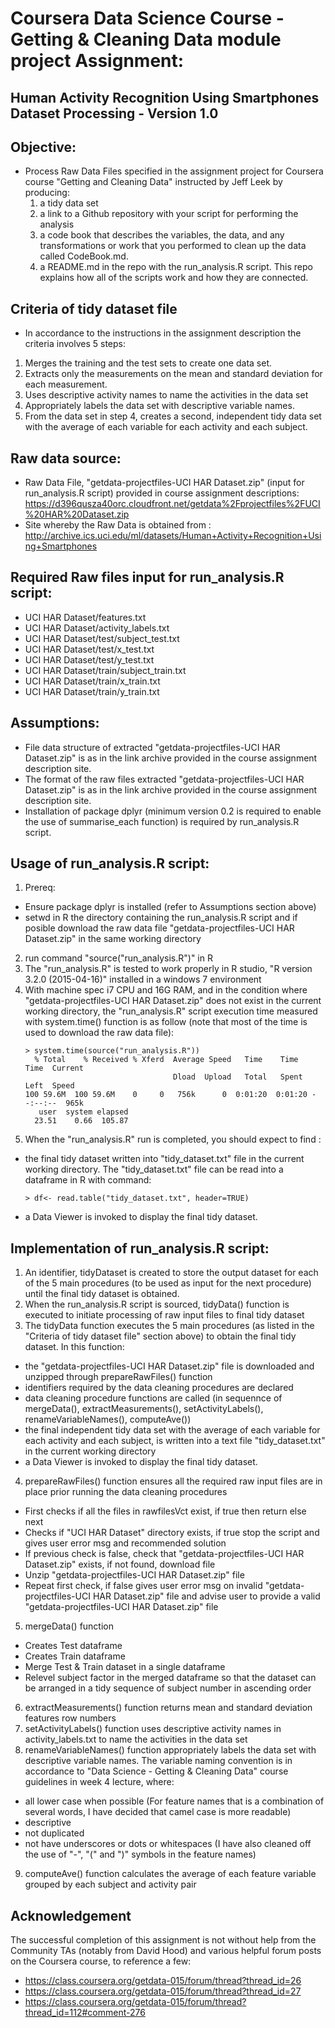 # Coursera Data Science Course - Getting & Cleaning Data module project Assignment:
## Human Activity Recognition Using Smartphones Dataset Processing - Version 1.0

## Objective:
- Process Raw Data Files specified in the assignment project for Coursera course "Getting and Cleaning Data" instructed by Jeff Leek by producing:
  1. a tidy data set
  2. a link to a Github repository with your script for performing the analysis
  3. a code book that describes the variables, the data, and any transformations or work that you performed to clean up the data called CodeBook.md. 
  4. a README.md in the repo with the run_analysis.R script. This repo explains how all of the scripts work and how they are connected.

## Criteria of tidy dataset file
- In accordance to the instructions in the assignment description the criteria involves 5 steps:
1. Merges the training and the test sets to create one data set.
2. Extracts only the measurements on the mean and standard deviation for each measurement. 
3. Uses descriptive activity names to name the activities in the data set
4. Appropriately labels the data set with descriptive variable names. 
5. From the data set in step 4, creates a second, independent tidy data set with the average of each variable for each activity and each subject.

## Raw data source: 
- Raw Data File, "getdata-projectfiles-UCI HAR Dataset.zip" (input for run_analysis.R script) provided in course assignment descriptions: https://d396qusza40orc.cloudfront.net/getdata%2Fprojectfiles%2FUCI%20HAR%20Dataset.zip
- Site whereby the Raw Data is obtained from : http://archive.ics.uci.edu/ml/datasets/Human+Activity+Recognition+Using+Smartphones 

## Required Raw files input for run_analysis.R script:
- UCI HAR Dataset/features.txt
- UCI HAR Dataset/activity_labels.txt
- UCI HAR Dataset/test/subject_test.txt
- UCI HAR Dataset/test/x_test.txt
- UCI HAR Dataset/test/y_test.txt
- UCI HAR Dataset/train/subject_train.txt
- UCI HAR Dataset/train/x_train.txt
- UCI HAR Dataset/train/y_train.txt

## Assumptions:
- File data structure of extracted "getdata-projectfiles-UCI HAR Dataset.zip" is as in the link archive provided in the course assignment description site.
- The format of the raw files extracted "getdata-projectfiles-UCI HAR Dataset.zip" is as in the link archive provided in the course assignment description site.
- Installation of package dplyr (minimum version 0.2 is required to enable the use of summarise_each function) is required by run_analysis.R script.

## Usage of run_analysis.R script:
1. Prereq:
  - Ensure package dplyr is installed (refer to Assumptions section above)
  - setwd in R the directory containing the run_analysis.R script and if posible download the raw data file "getdata-projectfiles-UCI HAR Dataset.zip" in the same working directory
2. run command "source("run_analysis.R")" in R
3. The "run_analysis.R" is tested to work properly in R studio, "R version 3.2.0 (2015-04-16)" installed in a windows 7 environment
4. With machine spec i7 CPU and 16G RAM, and in the condition where "getdata-projectfiles-UCI HAR Dataset.zip" does not exist in the current working directory, the "run_analysis.R" script execution time measured with system.time() function is as follow (note that most of the time is used to download the raw data file):
    ```
    > system.time(source("run_analysis.R"))
      % Total    % Received % Xferd  Average Speed   Time    Time     Time  Current
                                     Dload  Upload   Total   Spent    Left  Speed
    100 59.6M  100 59.6M    0     0   756k      0  0:01:20  0:01:20 --:--:--  965k
       user  system elapsed 
      23.51    0.66  105.87
    ```
5. When the "run_analysis.R" run is completed, you should expect to find :
  - the final tidy dataset written into "tidy_dataset.txt" file in the current working directory. The "tidy_dataset.txt" file can be read into a dataframe in R with command: 
      ```
      > df<- read.table("tidy_dataset.txt", header=TRUE)
      ```
  - a Data Viewer is invoked to display the final tidy dataset.

## Implementation of run_analysis.R script:
1. An identifier, tidyDataset is created to store the output dataset for each of the 5 main procedures (to be used as input for the next procedure) until the final tidy dataset is obtained.
2. When the run_analysis.R script is sourced, tidyData() function is executed to initiate processing of raw input files to final tidy dataset
3. The tidyData function executes the 5 main procedures (as listed in the "Criteria of tidy dataset file" section above) to obtain the final tidy dataset. In this function:
  - the "getdata-projectfiles-UCI HAR Dataset.zip" file is downloaded and unzipped through prepareRawFiles() function
  - identifiers required by the data cleaning procedures are declared
  - data cleaning procedure functions are called (in sequennce of mergeData(), extractMeasurements(), setActivityLabels(), renameVariableNames(), computeAve())
  - the final independent tidy data set with the average of each variable for each activity and each subject, is written into a text file "tidy_dataset.txt" in the current working directory
  - a Data Viewer is invoked to display the final tidy dataset.
4. prepareRawFiles() function ensures all the required raw input files are in place prior running the data cleaning procedures
  - First checks if all the files in rawfilesVct exist, if true then return else next
  - Checks if "UCI HAR Dataset" directory exists, if true stop the script and gives user error msg and recommended solution
  - If previous check is false, check that "getdata-projectfiles-UCI HAR Dataset.zip" exists, if not found, download file
  - Unzip "getdata-projectfiles-UCI HAR Dataset.zip" file
  - Repeat first check, if false gives user error msg on invalid "getdata-projectfiles-UCI HAR Dataset.zip" file and advise user to provide a valid "getdata-projectfiles-UCI HAR Dataset.zip" file
5. mergeData() function
  - Creates Test dataframe
  - Creates Train dataframe
  - Merge Test & Train dataset in a single dataframe
  - Relevel subject factor in the merged dataframe so that the dataset can be arranged in a tidy sequence of subject number in ascending order
6. extractMeasurements() function returns mean and standard deviation features row numbers
7. setActivityLabels() function uses descriptive activity names in activity_labels.txt to name the activities in the data set
8. renameVariableNames() function appropriately labels the data set with descriptive variable names. The variable naming convention is in accordance to "Data Science - Getting & Cleaning Data" course guidelines in week 4 lecture, where:
  - all lower case when possible (For feature names that is a combination of several words, I have decided that camel case is more readable)
  - descriptive
  - not duplicated
  - not have underscores or dots or whitespaces (I have also cleaned off the use of "-", "(" and ")" symbols in the feature names)
9. computeAve() function calculates the average of each feature variable grouped by each subject and activity pair

## Acknowledgement 
The successful completion of this assignment is not without help from the Community TAs (notably from David Hood) and various helpful forum posts on the Coursera course, to reference a few:
- https://class.coursera.org/getdata-015/forum/thread?thread_id=26
- https://class.coursera.org/getdata-015/forum/thread?thread_id=27 
- https://class.coursera.org/getdata-015/forum/thread?thread_id=112#comment-276
